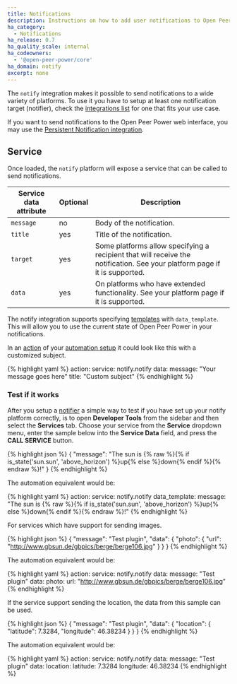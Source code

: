 ```yaml
---
title: Notifications
description: Instructions on how to add user notifications to Open Peer Power.
ha_category:
  - Notifications
ha_release: 0.7
ha_quality_scale: internal
ha_codeowners:
  - '@open-peer-power/core'
ha_domain: notify
excerpt: none
---
```


The `notify` integration makes it possible to send notifications to a wide variety of platforms. To use it you have to setup at least one notification target (notifier), check the [integrations list](/integrations/#notifications) for one that fits your use case.

If you want to send notifications to the Open Peer Power web interface, you may use the [Persistent Notification integration](/integrations/persistent_notification/).

## Service

Once loaded, the `notify` platform will expose a service that can be called to send notifications.

| Service data attribute | Optional | Description |
| ---------------------- | -------- | ----------- |
| `message`              |       no | Body of the notification.
| `title`                |      yes | Title of the notification.
| `target`               |      yes | Some platforms allow specifying a recipient that will receive the notification. See your platform page if it is supported.
| `data`                 |      yes | On platforms who have extended functionality. See your platform page if it is supported.

The notify integration supports specifying [templates](/topics/templating/) with `data_template`. This will allow you to use the current state of Open Peer Power in your notifications.

In an [action](/getting-started/automation-action/) of your [automation setup](/getting-started/automation/) it could look like this with a customized subject.

{% highlight yaml %}
action:
  service: notify.notify
  data:
    message: "Your message goes here"
    title: "Custom subject"
{% endhighlight %}

### Test if it works

After you setup a [notifier](/integrations/#notifications) a simple way to test if you have set up your notify platform correctly, is to open **Developer Tools** from the sidebar and then select the  **Services** tab. Choose your service from the **Service** dropdown menu, enter the sample below into the **Service Data** field, and press the **CALL SERVICE** button.

{% highlight json %}
{
  "message": "The sun is {% raw %}{% if is_state('sun.sun', 'above_horizon') %}up{% else %}down{% endif %}{% endraw %}!"
}
{% endhighlight %}

The automation equivalent would be:

{% highlight yaml %}
action:
  service: notify.notify
  data_template:
    message: "The sun is {% raw %}{% if is_state('sun.sun', 'above_horizon') %}up{% else %}down{% endif %}{% endraw %}!"
{% endhighlight %}

For services which have support for sending images.

{% highlight json %}
{ "message": "Test plugin",
  "data": {
    "photo": {
        "url": "http://www.gbsun.de/gbpics/berge/berge106.jpg"
    }
  }
}
{% endhighlight %}

The automation equivalent would be:

{% highlight yaml %}
action:
  service: notify.notify
  data:
    message: "Test plugin"
    data:
      photo:
        url: "http://www.gbsun.de/gbpics/berge/berge106.jpg"
{% endhighlight %}


If the service support sending the location, the data from this sample can be used.

{% highlight json %}
{ "message": "Test plugin",
  "data": {
    "location": {
      "latitude": 7.3284,
      "longitude": 46.38234
    }
  }
}
{% endhighlight %}

The automation equivalent would be:

{% highlight yaml %}
action:
  service: notify.notify
  data:
    message: "Test plugin"
    data:
      location:
        latitude: 7.3284
        longitude: 46.38234
{% endhighlight %}
